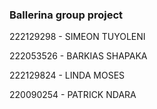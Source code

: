 ### Ballerina group project

222129298 - SIMEON TUYOLENI

222053526 - BARKIAS SHAPAKA

222129824 - LINDA MOSES

220090254 - PATRICK NDARA
